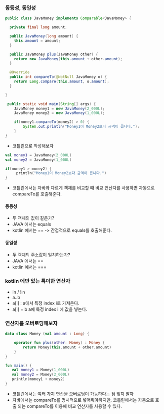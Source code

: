 ### 동등성, 동일성


```java
public class JavaMoney implements Comparable<JavaMoney> {

  private final long amount;

  public JavaMoney(long amount) {
    this.amount = amount;
  }

  public JavaMoney plus(JavaMoney other) {
    return new JavaMoney(this.amount + other.amount);
  }

  @Override
  public int compareTo(@NotNull JavaMoney o) {
    return Long.compare(this.amount, o.amount);
  }

}
```

```java
 public static void main(String[] args) {
    JavaMoney money1 = new JavaMoney(2_000L);
    JavaMoney money2 = new JavaMoney(1_000L);

    if(money1.compareTo(money2) > 0) {
        System.out.println("Money1이 Money2보다 금액이 큽니다.");
    }
}
```
- 코틀린으로 작성해보자 
```kotlin
val money1 = JavaMoney(2_000L)
val money2 = JavaMoney(1_000L)

if(money1 > money2) {
     println("Money1이 Money2보다 금액이 큽니다.")
}
```
- 코틀린에서는 자바와 다르게 객체를 비교할 때 비교 연산자를 사용하면 자동으로 compareTo를 호출해준다.


#### 동등성 
- 두 객체의 값이 같은가?
- JAVA 에서는 equals
- kotlin 에서는 == -> 간접적으로 equals를 호출해준다.
#### 동일성
- 두 객체의 주소값이 일치하는가?
- JAVA 에서는 ==
- kotlin 에서는 ===

### kotlin 에만 있는 특이한 연산자 
- in / !in
- a..b
- a[i] : a에서 특정 index i로 가져온다.
- a[i] = b a에 특정 index i 에 값을 넣는다.


### 연산자를 오버로딩해보자

```kotlin
data class Money (val amount : Long) {

    operator fun plus(other: Money) : Money {
        return Money(this.amount + other.amount)
    }
}
```

```kotlin
fun main() {
   val money1 = Money(1_000L)
   val money2 = Money(2_000L)
   println(money1 + money2) 
}
```
- 코틀린에서는 여러 가지 연산을 오버로딩이 가능하다는 점 잊지 말자
- 자바에서는 compareTo를 명시적으로 넣어줘야하지만, 코틀린에서는 자동으로 호출 되는 compareTo를 이용해 비교 연산자를 사용할 수 있다. 
